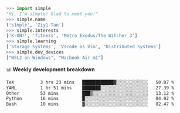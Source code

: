 ```python
>>> import s1mple
"Hi, I'm s1mple! Glad to meet you!"
>>> s1mple.name
('s1mple', 'Ziy1-Tan')
>>> s1mple.interests
['K-ON!', 'fitness', 'Metro Exodus/The Witcher 3']
>>> s1mple.learning
['Storage Systems', 'Vscode as Vim', 'Distributed Systems']
>>> s1mple.dev_devices
["WSL2 on Windows", "Macbook Air m1"]
```
📊 **Weekly development breakdown**
<!--START_SECTION:waka-->

```txt
TeX          3 hrs 23 mins   ████████████▓░░░░░░░░░░░░   50.07 %
YAML         1 hr 51 mins    ███████░░░░░░░░░░░░░░░░░░   27.39 %
Other        53 mins         ███▒░░░░░░░░░░░░░░░░░░░░░   13.12 %
Python       16 mins         █░░░░░░░░░░░░░░░░░░░░░░░░   04.02 %
Bash         10 mins         ▓░░░░░░░░░░░░░░░░░░░░░░░░   02.47 %
```

<!--END_SECTION:waka-->
